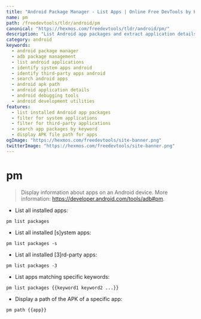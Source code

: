 ```yaml
---
title: "Android Package Manager - List Apps | Online Free DevTools by Hexmos"
name: pm
path: /freedevtools/tldr/android/pm
canonical: "https://hexmos.com/freedevtools/tldr/android/pm/"
description: "List Android app packages and extract application details with Package Manager. Identify system and third-party apps on Android devices. Free online tool, no registration required."
category: android
keywords:
  - android package manager
  - adb package management
  - list android applications
  - identify system apps android
  - identify third-party apps android
  - search android apps
  - android apk path
  - android application details
  - android debugging tools
  - android development utilities
features:
  - list installed Android app packages
  - filter for system applications
  - filter for third-party applications
  - search app packages by keyword
  - display APK file path for apps
ogImage: "https://hexmos.com/freedevtools/site-banner.png"
twitterImage: "https://hexmos.com/freedevtools/site-banner.png"
---
```


# pm

> Display information about apps on an Android device.
> More information: <https://developer.android.com/tools/adb#pm>.

- List all installed apps:

`pm list packages`

- List all installed [s]ystem apps:

`pm list packages -s`

- List all installed [3]rd-party apps:

`pm list packages -3`

- List apps matching specific keywords:

`pm list packages {{keyword1 keyword2 ...}}`

- Display a path of the APK of a specific app:

`pm path {{app}}`
